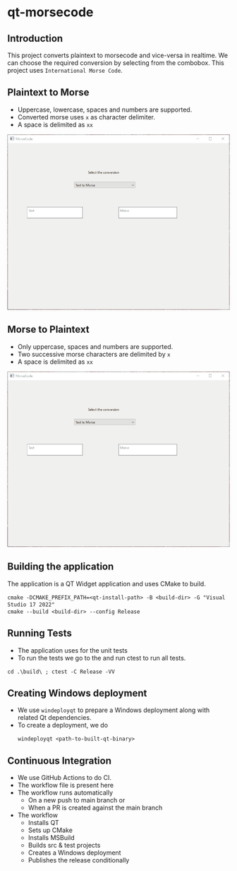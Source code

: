 # qt-morsecode

## Introduction

This project converts plaintext to morsecode and vice-versa in realtime. We can choose the required conversion by selecting from the combobox. This project uses `International Morse Code`.

## Plaintext to Morse
- Uppercase, lowercase, spaces and numbers are supported.
- Converted morse uses `x` as character delimiter.
- A space is delimited as `xx`

![](res/text-to-morse.gif)


## Morse to Plaintext
- Only uppercase, spaces and numbers are supported.
- Two successive morse characters are delimited by `x`
- A space is delimited as `xx`

![](res/morse-to-text.gif)

## Building the application
The application is a QT Widget application and uses CMake to build.
```
cmake -DCMAKE_PREFIX_PATH=<qt-install-path> -B <build-dir> -G "Visual Studio 17 2022"
cmake --build <build-dir> --config Release
```

## Running Tests
- The application uses <QTest> for the unit tests
- To run the tests we go to the <build-dir> and run ctest to run all tests.
```
cd .\build\ ; ctest -C Release -VV
```

## Creating Windows deployment
- We use `windeployqt` to prepare a Windows deployment along with related Qt dependencies.
- To create a deployment, we do
  ```
  windeployqt <path-to-built-qt-binary>
  ```

## Continuous Integration
- We use GitHub Actions to do CI.
- The workflow file is present here
- The workflow runs automatically
  - On a new push to main branch or
  - When a PR is created against the main branch
- The workflow
  - Installs QT
  - Sets up CMake
  - Installs MSBuild
  - Builds src & test projects
  - Creates a Windows deployment
  - Publishes the release conditionally
